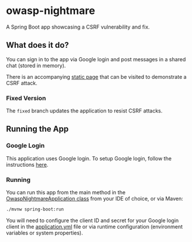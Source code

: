 # owasp-nightmare
A Spring Boot app showcasing a CSRF vulnerability and fix.

## What does it do?
You can sign in to the app via Google login and post messages in a shared chat (stored in memory).

There is an accompanying [static page](src/main/resources/static/surf.html) that can be visited to demonstrate a CSRF attack.

### Fixed Version
The `fixed` branch updates the application to resist CSRF attacks.

## Running the App

### Google Login

This application uses Google login. To setup Google login, follow the instructions [here](https://github.com/spring-projects/spring-security-samples/tree/main/servlet/spring-boot/java/oauth2/login).

### Running
You can run this app from the main method in the [OwaspNightmareApplication class](src/main/java/ca/tjug/owaspnightmare/OwaspNightmareApplication.java) from your IDE of choice, or via Maven:
```bash
./mvnw spring-boot:run
```

You will need to configure the client ID and secret for your Google login client in the [application.yml](src/main/resources/application.yml) file or via runtime configuration (environment variables or system properties).
